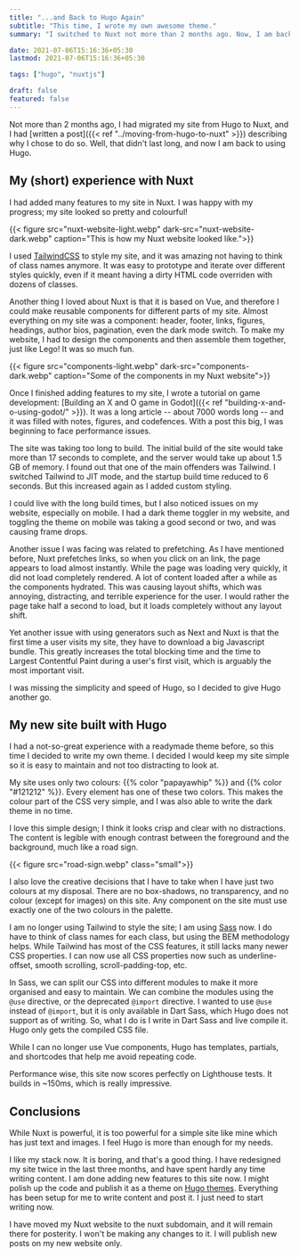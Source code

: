 ```yaml
---
title: "...and Back to Hugo Again"
subtitle: "This time, I wrote my own awesome theme."
summary: "I switched to Nuxt not more than 2 months ago. Now, I am back to using Hugo, and intend to do so for the forseeable future."

date: 2021-07-06T15:16:36+05:30
lastmod: 2021-07-06T15:16:36+05:30

tags: ["hugo", "nuxtjs"]

draft: false
featured: false
---
```


Not more than 2 months ago, I had migrated my site from Hugo to Nuxt, and I had [written a post]({{< ref "../moving-from-hugo-to-nuxt" >}}) describing why I chose to do so. Well, that didn't last long, and now I am back to using Hugo. 

## My (short) experience with Nuxt

I had added many features to my site in Nuxt. I was happy with my progress; my site looked so pretty and colourful!

{{< figure src="nuxt-website-light.webp" dark-src="nuxt-website-dark.webp" caption="This is how my Nuxt website looked  like.">}}

I used [TailwindCSS](https://tailwindcss.com/) to style my site, and it was amazing not having to think of class names anymore. It was easy to prototype and iterate over different styles quickly, even if it meant having a dirty HTML code overriden with dozens of classes. 

Another thing I loved about Nuxt is that it is based on Vue, and therefore I could make reusable components for different parts of my site. Almost everything on my site was a component: header, footer, links, figures, headings, author bios, pagination, even the dark mode switch. To make my website, I had to design the components and then assemble them together, just like Lego! It was so much fun.

{{< figure src="components-light.webp" dark-src="components-dark.webp"  caption="Some of the components in my Nuxt website">}}

Once I finished adding features to my site, I wrote a tutorial on game development: [Building an X and O game in Godot]({{< ref "building-x-and-o-using-godot/" >}}). It was a long article -- about 7000 words long -- and it was filled with notes, figures, and codefences. With a post this big, I was beginning to face performance issues. 

The site was taking too long to build. The initial build of the site would take more than 17 seconds to complete, and the server would take up about 1.5 GB of memory. I found out that one of the main offenders was Tailwind. I switched Tailwind to JIT mode, and the startup build time reduced to 6 seconds. But this increased again as I added custom styling.

I could live with the long build times, but I also noticed issues on my website, especially on mobile. I had a dark theme toggler in my website, and toggling the theme on mobile was taking a good second or two, and was causing frame drops.

Another issue I was facing was related to prefetching. As I have mentioned before, Nuxt prefetches links, so when you click on an link, the page appears to load almost instantly. While the page was loading very quickly, it did not load completely rendered. A lot of content loaded after a while as the components hydrated. This was causing layout shifts, which was annoying, distracting, and terrible experience for the user. I would rather the page take half a second to load, but it loads completely without any layout shift.

Yet another issue with using generators such as Next and Nuxt is that the first time a user visits my site, they have to download a big Javascript bundle. This greatly increases the total blocking time and the time to Largest Contentful Paint during a user's first visit, which is arguably the most important visit. 

I was missing the simplicity and speed of Hugo, so I decided to give Hugo another go.

## My new site built with Hugo

I had a not-so-great experience with a readymade theme before, so this time I decided to write my own theme. I decided I would keep my site simple so it is easy to maintain and not too distracting to look at. 

My site uses only two colours: {{% color "papayawhip" %}} and {{% color "#121212" %}}. Every element has one of these two colors. This makes the colour part of the CSS very simple, and I was also able to write the dark theme in no time. 

I love this simple design; I think it looks crisp and clear with no distractions. The content is legible with enough contrast between the foreground and the background, much like a road sign. 

{{< figure src="road-sign.webp" class="small">}}

I also love the creative decisions that I have to take when I have just two colours at my disposal. There are no box-shadows, no transparency, and no colour (except for images) on this site. Any component on the site must use exactly one of the two colours in the palette.

I am no longer using Tailwind to style the site; I am using [Sass](https://sass-lang.com/) now. I do have to think of class names for each class, but using the BEM methodology helps. While Tailwind has most of the CSS features, it still lacks many newer CSS properties. I can now use all CSS properties now such as underline-offset, smooth scrolling, scroll-padding-top, etc. 

In Sass, we can split our CSS into different modules to make it more organised and easy to maintain. We can combine the modules using the `@use` directive, or the deprecated `@import` directive. I wanted to use  `@use` instead of  `@import`,  but it is only available in Dart Sass, which Hugo does not support  as of writing.  So, what I do is I write in Dart Sass and live compile it. Hugo only gets the compiled CSS file. 

While I can no longer use Vue components, Hugo has templates, partials, and shortcodes that help me avoid repeating code. 

Performance wise, this site now scores perfectly on Lighthouse tests. It builds in ~150ms, which is really impressive.

## Conclusions

While Nuxt is powerful, it is too powerful for a simple site like mine which has just text and images. I feel Hugo is more than enough for my needs.

I like my stack now. It is boring, and that's a good thing. I have redesigned my site twice in the last three months, and have spent hardly any time writing content. I am done adding new features to this site now.  I might polish up the code and publish it as a theme on [Hugo themes](https://themes.gohugo.io/). Everything has been setup for me to write content and post it. I just need to start writing now. 

I have moved my Nuxt website to the nuxt subdomain, and it will remain there for posterity. I won't be making any changes to it. I will publish new  posts on my new website only. 
